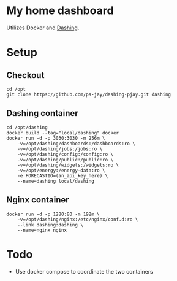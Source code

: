 # My home dashboard

Utilizes Docker and [Dashing](http://shopify.github.com/dashing).

# Setup

## Checkout

```
cd /opt
git clone https://github.com/ps-jay/dashing-pjay.git dashing
```

## Dashing container

```
cd /opt/dashing
docker build --tag="local/dashing" docker
docker run -d -p 3030:3030 -m 256m \
    -v=/opt/dashing/dashboards:/dashboards:ro \
    -v=/opt/dashing/jobs:/jobs:ro \
    -v=/opt/dashing/config:/config:ro \
    -v=/opt/dashing/public:/public:ro \
    -v=/opt/dashing/widgets:/widgets:ro \
    -v=/opt/energy:/energy-data:ro \
    -e FORECASTIO=(an_api_key_here) \
    --name=dashing local/dashing
```

## Nginx container

```
docker run -d -p 1280:80 -m 192m \
    -v=/opt/dashing/nginx:/etc/nginx/conf.d:ro \
    --link dashing:dashing \
    --name=nginx nginx
```

# Todo

* Use docker compose to coordinate the two containers
